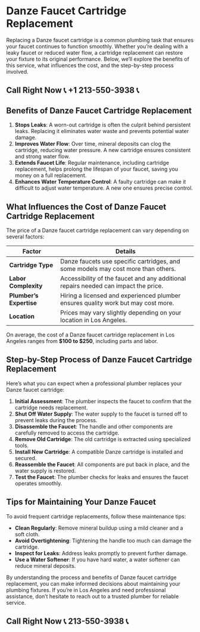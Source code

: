 # Danze Faucet Cartridge Replacement  

Replacing a Danze faucet cartridge is a common plumbing task that ensures your faucet continues to function smoothly. Whether you’re dealing with a leaky faucet or reduced water flow, a cartridge replacement can restore your fixture to its original performance. Below, we’ll explore the benefits of this service, what influences the cost, and the step-by-step process involved.  

## Call Right Now 📞 +1 213-550-3938 📞

## Benefits of Danze Faucet Cartridge Replacement  

1. **Stops Leaks**: A worn-out cartridge is often the culprit behind persistent leaks. Replacing it eliminates water waste and prevents potential water damage.  
2. **Improves Water Flow**: Over time, mineral deposits can clog the cartridge, reducing water pressure. A new cartridge ensures consistent and strong water flow.  
3. **Extends Faucet Life**: Regular maintenance, including cartridge replacement, helps prolong the lifespan of your faucet, saving you money on a full replacement.  
4. **Enhances Water Temperature Control**: A faulty cartridge can make it difficult to adjust water temperature. A new one ensures precise control.  

## What Influences the Cost of Danze Faucet Cartridge Replacement  

The price of a Danze faucet cartridge replacement can vary depending on several factors:  

| **Factor**                  | **Details**                                                                 |  
|-----------------------------|-----------------------------------------------------------------------------|  
| **Cartridge Type**          | Danze faucets use specific cartridges, and some models may cost more than others. |  
| **Labor Complexity**       | Accessibility of the faucet and any additional repairs needed can impact the price. |  
| **Plumber’s Expertise**     | Hiring a licensed and experienced plumber ensures quality work but may cost more. |  
| **Location**               | Prices may vary slightly depending on your location in Los Angeles.         |  

On average, the cost of a Danze faucet cartridge replacement in Los Angeles ranges from **$100 to $250**, including parts and labor.  

## Step-by-Step Process of Danze Faucet Cartridge Replacement  

Here’s what you can expect when a professional plumber replaces your Danze faucet cartridge:  

1. **Initial Assessment**: The plumber inspects the faucet to confirm that the cartridge needs replacement.  
2. **Shut Off Water Supply**: The water supply to the faucet is turned off to prevent leaks during the process.  
3. **Disassemble the Faucet**: The handle and other components are carefully removed to access the cartridge.  
4. **Remove Old Cartridge**: The old cartridge is extracted using specialized tools.  
5. **Install New Cartridge**: A compatible Danze cartridge is installed and secured.  
6. **Reassemble the Faucet**: All components are put back in place, and the water supply is restored.  
7. **Test the Faucet**: The plumber checks for leaks and ensures the faucet operates smoothly.  

## Tips for Maintaining Your Danze Faucet  

To avoid frequent cartridge replacements, follow these maintenance tips:  
- **Clean Regularly**: Remove mineral buildup using a mild cleaner and a soft cloth.  
- **Avoid Overtightening**: Tightening the handle too much can damage the cartridge.  
- **Inspect for Leaks**: Address leaks promptly to prevent further damage.  
- **Use a Water Softener**: If you have hard water, a water softener can reduce mineral deposits.  

By understanding the process and benefits of Danze faucet cartridge replacement, you can make informed decisions about maintaining your plumbing fixtures. If you’re in Los Angeles and need professional assistance, don’t hesitate to reach out to a trusted plumber for reliable service.
## Call Right Now 📞 213-550-3938 📞
